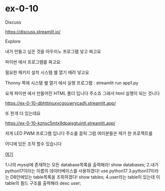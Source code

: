 # ex-0-10
Discuss

https://discuss.streamlit.io/

Explore

내가 만들고 싶은 것을 아두이노 프로그램 넣고 짜고요

파이썬 에서 프로그램를 짜고요

필요한 패키지 설치 시스템 쉘 열기 때려 넣고요

Thonny 쪽에 시스템 쉘 열기 에서 실행 프로그램 : streamlit run app1.py

요게 파이썬 에서 만들어진 HTML 폴더 입니다 주소죠 그래서 html 실행이 되는 것니다

https://ex-0-10-dbhttinuxvcgouwrycadlj.streamlit.app/

또 한개 더 있는데요 

https://ex-0-10-kznsc5mtx9dpajsgtuintl.streamlit.app/

저게 LED PWM 프로그램 입니다 주소를 끌릭 그럼 여러분들은 제가 한 프로젝트를 

어디에 있든 조작 할수 있습니다


[여기](http://172.30.1.177:8501/) 

1.나의 mysql에 존재하는 모든 database목록을 출력해라!
show databases;
2.내가 python17이라는 이름의 데이터베이스를 사용하겠다!
use python17
3.python17이라는 DB안에있는 table목록을 조회하겠다!
show tables;
4.user라는 table이 있는데 이 table의 필드 구조를 출력해라
desc user;

